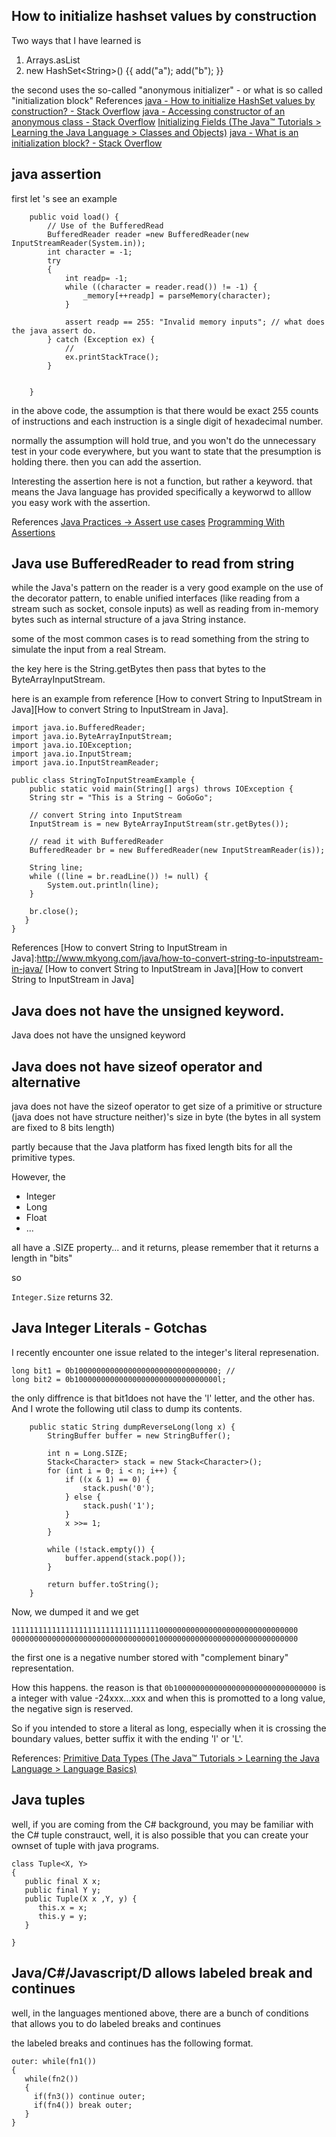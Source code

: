 ## How to initialize hashset values by construction

Two ways that I have learned is 
1. Arrays.asList
2. new HashSet&lt;String&gt;() {{ add("a"); add("b"); }}

the second uses the so-called "anonymous initializer" - or what is so called "initialization block"
References
[java - How to initialize HashSet values by construction? - Stack Overflow](http://stackoverflow.com/questions/2041778/how-to-initialize-hashset-values-by-construction)
[java - Accessing constructor of an anonymous class - Stack Overflow](http://stackoverflow.com/questions/362424/accessing-constructor-of-an-anonymous-class)
[Initializing Fields (The Java™ Tutorials > Learning the Java Language > Classes and Objects)](http://docs.oracle.com/javase/tutorial/java/javaOO/initial.html)
[java - What is an initialization block? - Stack Overflow](http://stackoverflow.com/questions/3987428/what-is-an-initialization-block)

## java assertion

first let 's see an example 
```
	public void load() {
		// Use of the BufferedRead
		BufferedReader reader =new BufferedReader(new InputStreamReader(System.in));
		int character = -1;
		try
		{
			int readp= -1;
			while ((character = reader.read()) != -1) { 
				_memory[++readp] = parseMemory(character);
			}
			
			assert readp == 255: "Invalid memory inputs"; // what does the java assert do.
		} catch (Exception ex) { 
			//
			ex.printStackTrace();
		}
		

	}
```
in the above code, the assumption is that there would be exact 255 counts of instructions and each instruction is a single digit of hexadecimal number.

normally the assumption will hold true, and you won't do the unnecessary test in your code everywhere, but you want to state that the presumption is holding there.  then you can add the assertion.

Interesting the assertion here is not a function, but rather a keyword. that means the Java language has provided specifically a keyworwd to alllow you easy work with the assertion.


References
[Java Practices -> Assert use cases](http://www.javapractices.com/topic/TopicAction.do?Id=102)
[Programming With Assertions](http://docs.oracle.com/javase/7/docs/technotes/guides/language/assert.html)


## Java use BufferedReader to read from string
while the Java's pattern on the reader is a very good example on the use of the decorator pattern, to enable unified interfaces (like reading from a stream such as socket, console inputs) as well as reading from in-memory bytes such as internal structure of a java String instance. 

some of the most common cases is to read something from the string to simulate the input from a real Stream.

the key here is the String.getBytes then pass that bytes to the ByteArrayInputStream. 

here is an example from reference [How to convert String to InputStream in Java][How to convert String to InputStream in Java].


```
import java.io.BufferedReader;
import java.io.ByteArrayInputStream;
import java.io.IOException;
import java.io.InputStream;
import java.io.InputStreamReader;
 
public class StringToInputStreamExample {
    public static void main(String[] args) throws IOException {
	String str = "This is a String ~ GoGoGo";
 
	// convert String into InputStream
	InputStream is = new ByteArrayInputStream(str.getBytes());
 
	// read it with BufferedReader
	BufferedReader br = new BufferedReader(new InputStreamReader(is));
 
	String line;
	while ((line = br.readLine()) != null) {
		System.out.println(line);
	}
 
	br.close();
   }
}
```

References
[How to convert String to InputStream in Java]:http://www.mkyong.com/java/how-to-convert-string-to-inputstream-in-java/
[How to convert String to InputStream in Java][How to convert String to InputStream in Java]


## Java does not have the unsigned keyword.
Java does not have the unsigned keyword

## Java does not have sizeof operator and alternative
java does not have the sizeof operator to get size of a primitive or structure (java does not have structure neither)'s size in byte (the bytes in all system are fixed to 8 bits length)

partly because that the Java platform has fixed length bits for all the primitive types.

However, the 

* Integer
* Long
* Float 
* ...

all have a .SIZE property... and it returns, please remember that it returns a length in "bits"

so 

`Integer.Size` returns 32.



## Java Integer Literals - Gotchas

I recently encounter one issue related to the integer's literal represenation. 

```
long bit1 = 0b10000000000000000000000000000000; // 
long bit2 = 0b10000000000000000000000000000000l;
```

the only diffrence is that bit1does not have the 'l' letter, and the other has. And I wrote the following util class to dump its contents.

```
	public static String dumpReverseLong(long x) { 
		StringBuffer buffer = new StringBuffer();
		
		int n = Long.SIZE;
		Stack<Character> stack = new Stack<Character>();
		for (int i = 0; i < n; i++) { 
			if ((x & 1) == 0) { 
				stack.push('0');
			} else { 
				stack.push('1');
			}
			x >>= 1;
		}
		
		while (!stack.empty()) {
			buffer.append(stack.pop());
		}
		
		return buffer.toString();
	}
```

Now, we dumped it and we get 

```
1111111111111111111111111111111110000000000000000000000000000000
0000000000000000000000000000000010000000000000000000000000000000
```

the first one is a negative number stored with "complement binary" representation. 

How this happens. the reason is that 	`0b10000000000000000000000000000000` is a integer with value -24xxx...xxx and when this is promotted to a long value, the negative sign is reserved.

So if you intended to store a literal as long, especially when it is crossing the boundary values, better suffix it with the ending 'l' or 'L'.

References:
[Primitive Data Types (The Java™ Tutorials > Learning the Java Language > Language Basics)](https://docs.oracle.com/javase/tutorial/java/nutsandbolts/datatypes.html)


## Java tuples
well, if you are coming from the C# background, you may be familiar with the C# tuple constrauct, well, it is also possible that you can create your ownset of tuple with java programs.


```
class Tuple<X, Y>
{
   public final X x;
   public final Y y;
   public Tuple(X x ,Y, y) { 
      this.x = x;
      this.y = y;
   }

}

```


## Java/C#/Javascript/D allows labeled break and continues

well, in the languages mentioned above, there are a bunch of conditions that allows you to do labeled breaks and continues

the labeled breaks and continues has the following format.

```
outer: while(fn1())
{
   while(fn2())
   {
     if(fn3()) continue outer;
     if(fn4()) break outer;
   }
}
```
